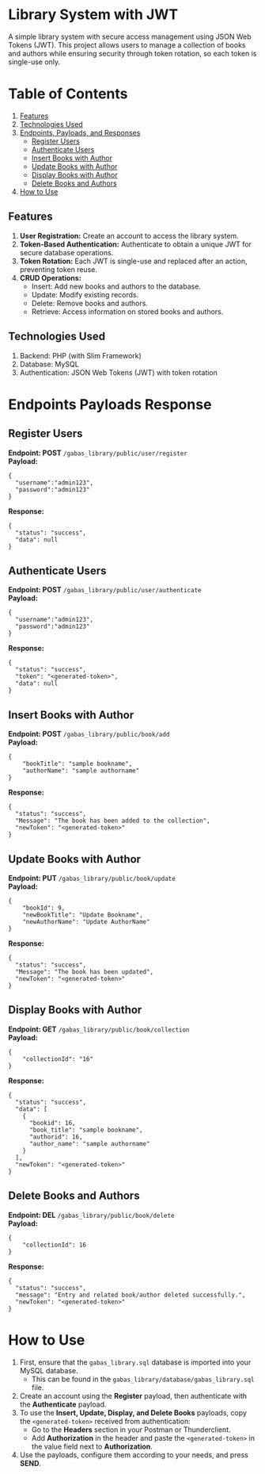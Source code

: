 # Library System with JWT
A simple library system with secure access management using JSON Web Tokens (JWT). This project allows users to manage a collection of books and authors while ensuring security through token rotation, so each token is single-use only.

# Table of Contents

1. [Features](#features)
2. [Technologies Used](#technologies-used)
3. [Endpoints, Payloads, and Responses](#endpoints-payloads-responses)  
   - [Register Users](#register-users)  
   - [Authenticate Users](#authenticate-users)  
   - [Insert Books with Author](#insert-books-with-author)  
   - [Update Books with Author](#update-books-with-author)  
   - [Display Books with Author](#display-books-with-author)  
   - [Delete Books and Authors](#delete-books-and-authors)
4. [How to Use](#how-to-use)


## Features
1. **User Registration:** Create an account to access the library system.
2. **Token-Based Authentication:** Authenticate to obtain a unique JWT for secure database operations.
3. **Token Rotation:** Each JWT is single-use and replaced after an action, preventing token reuse.
4. **CRUD Operations:**
	- Insert: Add new books and authors to the database.
	- Update: Modify existing records.
	- Delete: Remove books and authors.
	- Retrieve: Access information on stored books and authors.

## Technologies Used
1. Backend: PHP (with Slim Framework)
2. Database: MySQL
3. Authentication: JSON Web Tokens (JWT) with token rotation

# Endpoints Payloads Response
## Register Users
**Endpoint: POST** `/gabas_library/public/user/register`<br>
**Payload:**
```
{
  "username":"admin123",
  "password":"admin123"
}
```
**Response:**
```
{
  "status": "success",
  "data": null
}
```
## Authenticate Users
**Endpoint: POST** `/gabas_library/public/user/authenticate`<br>
**Payload:**
```
{
  "username":"admin123",
  "password":"admin123"
}
```
**Response:**
```
{
  "status": "success",
  "token": "<generated-token>",
  "data": null
}
```
## Insert Books with Author
**Endpoint: POST** `/gabas_library/public/book/add`<br>
**Payload:**
```
{
    "bookTitle": "sample bookname",
    "authorName": "sample authorname"
}
```
**Response:**
```
{
  "status": "success",
  "Message": "The book has been added to the collection",
  "newToken": "<generated-token>"
}
```
## Update Books with Author
**Endpoint: PUT** `/gabas_library/public/book/update`<br>
**Payload:**
```
{
    "bookId": 9,
    "newBookTitle": "Update Bookname",
    "newAuthorName": "Update AuthorName"
}

```
**Response:**
```
{
  "status": "success",
  "Message": "The book has been updated",
  "newToken": "<generated-token>"
}
```
## Display Books with Author
**Endpoint: GET** `/gabas_library/public/book/collection`<br>
**Payload:**
```
{
    "collectionId": "16"
}
```
**Response:**
```
{
  "status": "success",
  "data": [
    {
      "bookid": 16,
      "book_title": "sample bookname",
      "authorid": 16,
      "author_name": "sample authorname"
    }
  ],
  "newToken": "<generated-token>"
}
```
## Delete Books and Authors
**Endpoint: DEL** `/gabas_library/public/book/delete`<br>
**Payload:**
```
{
    "collectionId": 16
}
```
**Response:**
```
{
  "status": "success",
  "message": "Entry and related book/author deleted successfully.",
  "newToken": "<generated-token>"
}
```

# How to Use
1. First, ensure that the `gabas_library.sql` database is imported into your MySQL database.
    - This can be found in the `gabas_library/database/gabas_library.sql` file.
2. Create an account using the **Register** payload, then authenticate with the **Authenticate** payload.
3. To use the **Insert, Update, Display, and Delete Books** payloads, copy the `<generated-token>` received from authentication:
    - Go to the **Headers** section in your Postman or Thunderclient.
    - Add **Authorization** in the header and paste the `<generated-token>` in the value field next to **Authorization**.
4. Use the payloads, configure them according to your needs, and press **SEND**.
